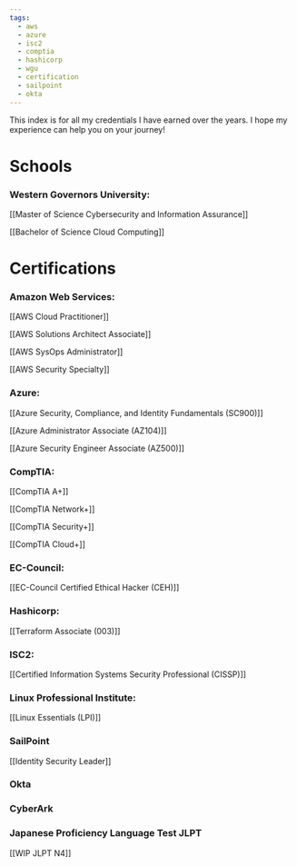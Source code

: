 ```yaml
---
tags:
  - aws
  - azure
  - isc2
  - comptia
  - hashicorp
  - wgu
  - certification
  - sailpoint
  - okta
---
```

This index is for all my credentials I have earned over the years. I hope my experience can help you on your journey!
# Schools
### Western Governors University:

[[Master of Science Cybersecurity and Information Assurance]]

[[Bachelor of Science Cloud Computing]]

# Certifications

### Amazon Web Services:

[[AWS Cloud Practitioner]]

[[AWS Solutions Architect Associate]]

[[AWS SysOps Administrator]]

[[AWS Security Specialty]]

### Azure:

[[Azure Security, Compliance, and Identity Fundamentals (SC900)]]

[[Azure Administrator Associate (AZ104)]]

[[Azure Security Engineer Associate (AZ500)]]

### CompTIA:

[[CompTIA A+]]

[[CompTIA Network+]]

[[CompTIA Security+]]

[[CompTIA Cloud+]]

### EC-Council:

[[EC-Council Certified Ethical Hacker (CEH)]]

### Hashicorp:

[[Terraform Associate (003)]]

### ISC2:

[[Certified Information Systems Security Professional (CISSP)]]

### Linux Professional Institute:

[[Linux Essentials (LPI)]]

### SailPoint

[[Identity Security Leader]]

### Okta


### CyberArk

### Japanese Proficiency Language Test JLPT

[[WIP JLPT N4]]

